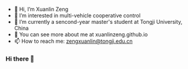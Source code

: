 - 👋 Hi, I’m Xuanlin Zeng
- 👀 I’m interested in multi-vehicle cooperative control
- 🌱 I’m currently a sencond-year master's student at Tongji University, China
- 💞️ You can see more about me at xuanlinzeng.github.io
- 📫 How to reach me: zengxuanlin@tongji.edu.cn

### Hi there 👋

<!--
**XuanlinZeng/XuanlinZeng** is a ✨ _special_ ✨ repository because its `README.md` (this file) appears on your GitHub profile.

Here are some ideas to get you started:

- 🔭 I’m currently working on ...
- 🌱 I’m currently learning ...
- 👯 I’m looking to collaborate on ...
- 🤔 I’m looking for help with ...
- 💬 Ask me about ...
- 📫 How to reach me: ...
- 😄 Pronouns: ...
- ⚡ Fun fact: ...
-->
